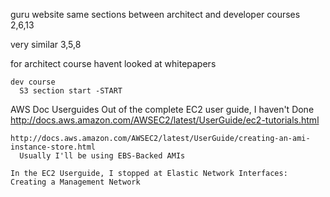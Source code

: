 guru website
  same sections between architect and developer courses
    2,6,13

  very similar
    3,5,8

  for architect course
    havent looked at whitepapers

    dev course
      S3 section start -START




AWS Doc Userguides
  Out of the complete EC2 user guide, I haven't Done
    http://docs.aws.amazon.com/AWSEC2/latest/UserGuide/ec2-tutorials.html
    
    http://docs.aws.amazon.com/AWSEC2/latest/UserGuide/creating-an-ami-instance-store.html
      Usually I'll be using EBS-Backed AMIs

    In the EC2 Userguide, I stopped at Elastic Network Interfaces: Creating a Management Network